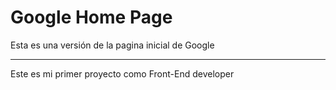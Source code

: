 # Google Home Page
Esta es una versión de la pagina inicial de Google

---
Este es mi primer proyecto como Front-End developer